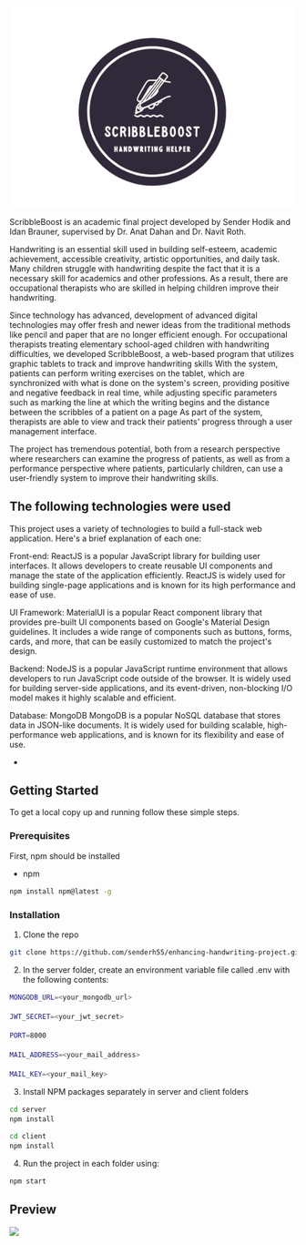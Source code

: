 <div align="center">
  <img src="client/src/assets/images/logo.png" alt="Logo">
</div>

ScribbleBoost is an academic final project developed by Sender Hodik and Idan Brauner, supervised by Dr. Anat Dahan and Dr. Navit Roth.

Handwriting is an essential skill used in building self-esteem, academic achievement, accessible creativity, artistic opportunities, and daily task. Many children struggle with handwriting despite the fact that it is a necessary skill for academics and other professions. As a result, there are occupational therapists who are skilled in helping children improve their handwriting.

Since technology has advanced, development of advanced digital technologies may offer fresh and newer ideas from the traditional methods like pencil and paper that are no longer efficient enough. 
For occupational therapists treating elementary school-aged children with handwriting difficulties, we developed ScribbleBoost, a web-based program that utilizes graphic tablets to track and improve handwriting skills
With the system, patients can perform writing exercises on the tablet, which are synchronized with what is done on the system's screen, providing positive and negative feedback in real time, while adjusting specific parameters such as marking the line at which the writing begins and the distance between the scribbles of a patient on a page
As part of the system, therapists are able to view and track their patients' progress through a user management interface.

The project has tremendous potential, both from a research perspective where researchers can examine the progress of patients, as well as from a performance perspective where patients, particularly children, can use a user-friendly system to improve their handwriting skills. 


## The following technologies were used

This project uses a variety of technologies to build a full-stack web application. Here's a brief explanation of each one:

Front-end: 
ReactJS is a popular JavaScript library for building user interfaces. It allows developers to create reusable UI components and manage the state of the application efficiently. ReactJS is widely used for building single-page applications and is known for its high performance and ease of use.

UI Framework: 
MaterialUI is a popular React component library that provides pre-built UI components based on Google's Material Design guidelines. It includes a wide range of components such as buttons, forms, cards, and more, that can be easily customized to match the project's design.

Backend: 
NodeJS is a popular JavaScript runtime environment that allows developers to run JavaScript code outside of the browser. It is widely used for building server-side applications, and its event-driven, non-blocking I/O model makes it highly scalable and efficient.

Database: MongoDB
MongoDB is a popular NoSQL database that stores data in JSON-like documents. It is widely used for building scalable, high-performance web applications, and is known for its flexibility and ease of use.

* []()

## Getting Started

To get a local copy up and running follow these simple steps.

### Prerequisites

First, npm should be installed

* npm

```sh
npm install npm@latest -g
```

### Installation

1. Clone the repo

```sh
git clone https://github.com/senderh55/enhancing-handwriting-project.git
```
2. In the server folder, create an environment variable file called .env with the following contents:
```sh
MONGODB_URL=<your_mongodb_url>

JWT_SECRET=<your_jwt_secret>

PORT=8000

MAIL_ADDRESS=<your_mail_address>

MAIL_KEY=<your_mail_key>
```

3. Install NPM packages separately in server and client folders
```sh
cd server
npm install
```
```sh
cd client
npm install
```
4. Run the project in each folder using:
```sh
npm start
``` 



## Preview
![]([https://github.com/senderh55/enhancing-handwriting-project/blob/main/appendix/Scribbleboost_main_flow.gif](https://github.com/senderh55/enhancing-handwriting-project/blob/main/appendix/scribbleboost_main_flow.gif))
